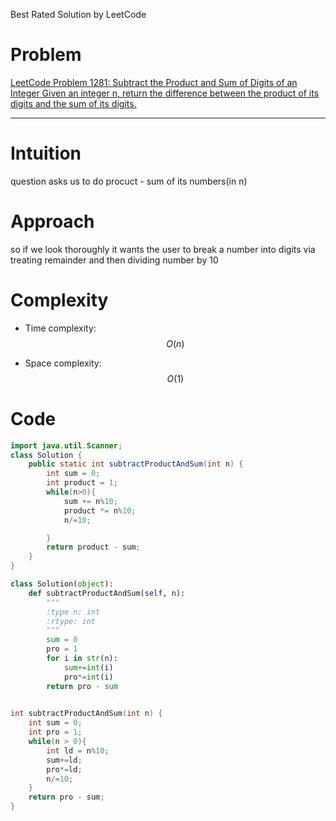 
Best Rated Solution by LeetCode


# Problem
<!-- Problem statement with number here -->
[
    LeetCode Problem 1281: Subtract the Product and Sum of Digits of an Integer
Given an integer n, return the difference between the product of its digits and the sum of its digits.
](https://leetcode.com/problems/subtract-the-product-and-sum-of-digits-of-an-integer/)

<!-- Link:  -->

---

# Intuition
<!-- Describe your first thoughts on how to solve this problem. -->
question asks us to do procuct - sum of its numbers(in n)

# Approach
<!-- Describe your approach to solving the problem. -->
so if we look thoroughly it wants the user to break a number into digits via treating remainder and then dividing number by 10

# Complexity
- Time complexity: $$O(n)$$
<!-- Add your time complexity here, e.g. $$O(n)$$ -->
- Space complexity: $$O(1)$$
<!-- Add your space complexity here, e.g. $$O(n)$$ -->

# Code
```java []
import java.util.Scanner;
class Solution {
    public static int subtractProductAndSum(int n) {
        int sum = 0;
        int product = 1;
        while(n>0){
            sum += n%10;
            product *= n%10;
            n/=10;

        }
        return product - sum;
    }
}
```
```python []
class Solution(object):
    def subtractProductAndSum(self, n):
        """
        :type n: int
        :rtype: int
        """
        sum = 0
        pro = 1
        for i in str(n):
            sum+=int(i)
            pro*=int(i)
        return pro - sum
        
```        
```c []
int subtractProductAndSum(int n) {
    int sum = 0;
    int pro = 1;
    while(n > 0){
        int ld = n%10;
        sum+=ld;
        pro*=ld;
        n/=10;
    }
    return pro - sum;
}
```
```javascript []

```
```c++ []

```